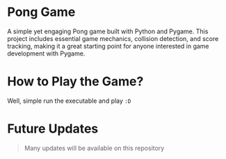 # Pong Game

A simple yet engaging Pong game built with Python and Pygame. This project includes essential game mechanics, collision detection, and score tracking, making it a great starting point for anyone interested in game development with Pygame.

# How to Play the Game?
Well, simple run the executable and play `:D`

# Future Updates
> Many updates will be available on this repository

